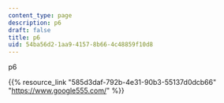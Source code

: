 ```yaml
---
content_type: page
description: p6
draft: false
title: p6
uid: 54ba56d2-1aa9-4157-8b66-4c48859f10d8
---
```

p6

{{% resource_link "585d3daf-792b-4e31-90b3-55137d0dcb66" "https://www.google555.com/" %}}
